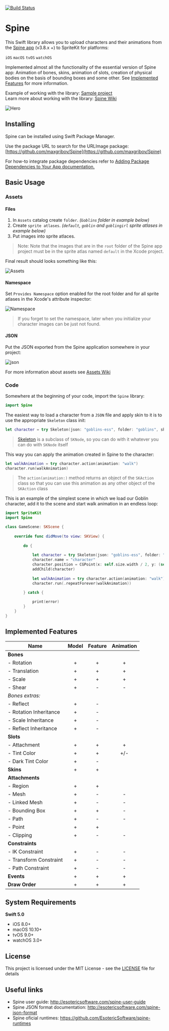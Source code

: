 [![Build Status](https://api.travis-ci.org/maxgribov/Spine.svg?branch=master)](https://api.travis-ci.org/maxgribov/Spine.svg?branch=master)

# Spine
This Swift library allows you to upload characters and their animations from the [Spine app](http://esotericsoftware.com) (v3.8.x +) to SpriteKit for platforms:

`iOS` `macOS` `tvOS` `watchOS`

Implemented almost all the functionality of the essential version of Spine app:
Animation of bones, skins, animation of slots, creation of physical bodies on the basis of bounding boxes and some other. See [Implemented Features](#implemented-features) for more information.

Example of working with the library: [Sample project](https://github.com/maxgribov/SpineSampleProject)<BR>
Learn more about working with the library: [Spine Wiki](https://github.com/maxgribov/Spine/wiki)

![Hero](images/spine_readme_hero.png)

## Installing
Spine can be installed using Swift Package Manager.

Use the package URL to search for the URLImage package: [https://github.com/maxgribov/Spine](https://github.com/maxgribov/Spine)

For how-to integrate package dependencies refer to [Adding Package Dependencies to Your App documentation.](https://developer.apple.com/documentation/xcode/adding-package-dependencies-to-your-app)

## Basic Usage

### Assets

#### Files

1. In `Assets` catalog create `folder`. *(`Goblins` folder in example below)*
2. Create `sprite atlases`. *(`default`, `goblin` and `goblingirl` sprite atlases in example below)*
3. Put images into sprite atlaces. 
>Note: Note that the images that are in the `root` folder of the Spine app project must be in the sprite atlas named `default` in the Xcode project.

Final result should looks something like this:

![Assets](images/spine_readme_assets.png)

#### Namespace

Set `Provides Namespace` option enabled for the root folder and for all sprite atlases in the Xcode's attribute inspector:

![Namespace](images/spine_readme_assets_namespace.png)

>If you forget to set the namespace, later when you initialize your character images can be just not found.

#### JSON

Put the JSON exported from the Spine application somewhere in your project:

![json](images/spine_readme_assets_json.png)

For more information about assets see [Assets Wiki](https://github.com/maxgribov/Spine/wiki/Assets)

### Code

Somewhere at the beginning of your code, import the `Spine` library:

```swift
import Spine
```

The easiest way to load a character from a `JSON` file and apply skin to it is to use the appropriate `Skeleton` class init:

```swift
let character = try Skeleton(json: "goblins-ess", folder: "goblins", skin: "goblin")
```
>[Skeleton](Spine/Skeleton.swift) is a subclass of `SKNode`, so you can do with it whatever you can do with `SKNode` itself

This way you can apply the animation created in Spine to the character:

```swift
let walkAnimation = try character.action(animation: "walk")
character.run(walkAnimation)
```
>The `action(animation:)` method returns an object of the `SKAction` class so that you can use this animation as any other object of the `SKAction` class

This is an example of the simplest scene in which we load our Goblin character, add it to the scene and start walk animation in an endless loop:
```swift
import SpriteKit
import Spine

class GameScene: SKScene {
    
    override func didMove(to view: SKView) {
        
        do {
            
            let character = try Skeleton(json: "goblins-ess", folder: "goblins", skin: "goblin")
            character.name = "character"
            character.position = CGPoint(x: self.size.width / 2, y: (self.size.height / 2) - 200)
            addChild(character)
            
            let walkAnimation = try character.action(animation: "walk")
            character.run(.repeatForever(walkAnimation))

        } catch {
            
            print(error)
        }
    }
}
```

## Implemented Features

| Name | Model | Feature | Animation |
| --- | :---: | :---: | :---: |
| **Bones** |  |  |  |
| - Rotation | + | + | + |
| - Translation | + | + | + |
| - Scale | + | + | + |
| - Shear | + | - | - |
| *Bones extras:* |  |  |  |
| - Reflect | + | - | |
| - Rotation Inheritance | + | - | |
| - Scale Inheritance | + | - | |
| - Reflect Inheritance | + | - | |
| **Slots** |  |  |  |
| - Attachment | + | + | + |
| - Tint Color | + | + | +/- |
| - Dark Tint Color | + | - |  |
| **Skins** | + | + |  |
| **Attachments** |  |  |  |
| - Region | + | + |  |
| - Mesh | + | - | - |
| - Linked Mesh | + | - | - |
| - Bounding Box | + | + | - |
| - Path | + | - | - |
| - Point | + | + |  |
| - Clipping | + | - | - |
| **Constraints** |  |  |  |
| - IK Constraint | + | - | - |
| - Transform Constraint | + | - | - |
| - Path Constraint | + | - | - |
| **Events** | + | + | + |
| **Draw Order** | + | + | + |

## System Requirements

**Swift 5.0**
* iOS 8.0+
* macOS 10.10+
* tvOS 9.0+
* watchOS 3.0+

## License

This project is licensed under the MIT License - see the [LICENSE](LICENSE) file for details

## Useful links

* Spine user guide: http://esotericsoftware.com/spine-user-guide
* Spine JSON format documentation: http://esotericsoftware.com/spine-json-format
* Spine oficial runtimes: https://github.com/EsotericSoftware/spine-runtimes
